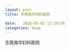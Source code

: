 ```yaml
--- 
layout: post 
title: 东莞南华妇科医院

date:   2016-05-03 13:39:56 
categories: hosp 
--- 
```

   
东莞南华妇科医院
